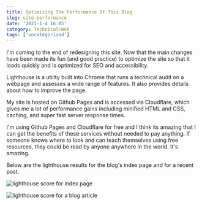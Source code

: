 ```yaml
---
title: Optimizing The Performance Of This Blog
slug: site-performance
date: '2021-1-4 16:05'
category: Technical>Web
tags: ['uncategorized']
---
```


I'm coming to the end of redesigning this site. Now that the main changes have been
made its fun (and good practice) to optimize the site so that it loads quickly and
is optimized for SEO and accessibility.

Lighthouse is a utility built into Chrome that runs a technical audit on a
webpage and assesses a wide range of features. It also provides details about how to improve the page.

My site is hosted on Github Pages and is accessed via Cloudflare, which gives me a lot of performance
gains including minified HTML and CSS, caching, and super fast server response times.

I'm using Github Pages and Cloudflare for free and I think its
amazing that I can get the benefits of these services without needed to pay
anything. If someone knows where to look and can teach themselves using free
resources, they could be read by anyone anywhere in the world. It's amazing.

Below are the lighthouse results for the blog's index page and for a recent post.

![lighthouse score for index page](/static/images/lighthouse_index_page.png)

![lighthouse score for a blog article](/static/images/lighthouse_article_page.png)
